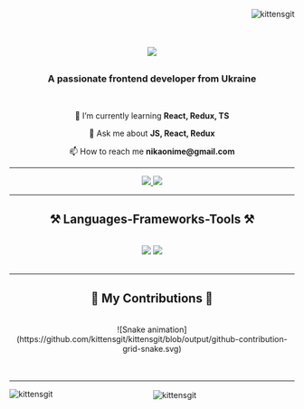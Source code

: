 <p align="right"> <img src="https://komarev.com/ghpvc/?username=kittensgit&label=Profile%20views&color=0e75b6&style=flat" alt="kittensgit" /> </p>

<h1 align="center">
    <img src="https://readme-typing-svg.herokuapp.com/?font=Righteous&size=35&center=true&vCenter=true&width=500&height=70&duration=4000&lines=Hi+There!;+I'm+Nika!;" />
</h1>

<h3 align="center">A passionate frontend developer from Ukraine</h3>

<br/>

<div align="center">
  <p>
🌱 I’m currently learning <b>React, Redux, TS</b>
  </p>
  <p>
💬 Ask me about <b>JS, React, Redux</b>
  </p>
  <p>
📫 How to reach me <b>nikaonime@gmail.com</b> 
  </p>
</div>

<hr/>

<div align="center">
<a href="https://linkedin.com/in/nika-posh" target="blank">
  <img src="https://img.shields.io/badge/LinkedIn-0077B5?style=for-the-badge&logo=linkedin&logoColor=white" target="_blank" />
</a>
  <a href="mailto:nikaonime@gmail.com">
    <img src="https://img.shields.io/badge/Gmail-333333?style=for-the-badge&logo=gmail&logoColor=red" />
  </a>
</p>

<hr/>

<h2 align="center">⚒️ Languages-Frameworks-Tools ⚒️</h2>
<br/>
<div align="center">
    <img src="https://skillicons.dev/icons?i=react,redux,bootstrap,mui,html,css,vscode,github,figma,tailwind,git,scss,gulp" />
    <img src="https://skillicons.dev/icons?i=nodejs,python,javascript,typescript,c,php,express,firebase" /><br>
</div>

<br/>
<hr/>

<div align="center">
  <h2>🐍 My Contributions 🐍</h2>
  <br>
    ![Snake animation](https://github.com/kittensgit/kittensgit/blob/output/github-contribution-grid-snake.svg)
  <br/><br/><br/>
</div>

<hr/>

<p><img align="left" src="https://github-readme-stats.vercel.app/api/top-langs?username=kittensgit&show_icons=true&locale=en&layout=compact" alt="kittensgit" /></p>

<p>&nbsp;<img align="center" src="https://github-readme-stats.vercel.app/api?username=kittensgit&show_icons=true&locale=en" alt="kittensgit" /></p>

